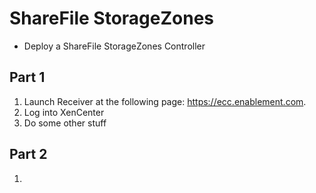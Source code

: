 # ShareFile StorageZones

* Deploy a ShareFile StorageZones Controller

## Part 1

1. Launch Receiver at the following page: https://ecc.enablement.com.
2. Log into XenCenter
3. Do some other stuff

## Part 2

1. 